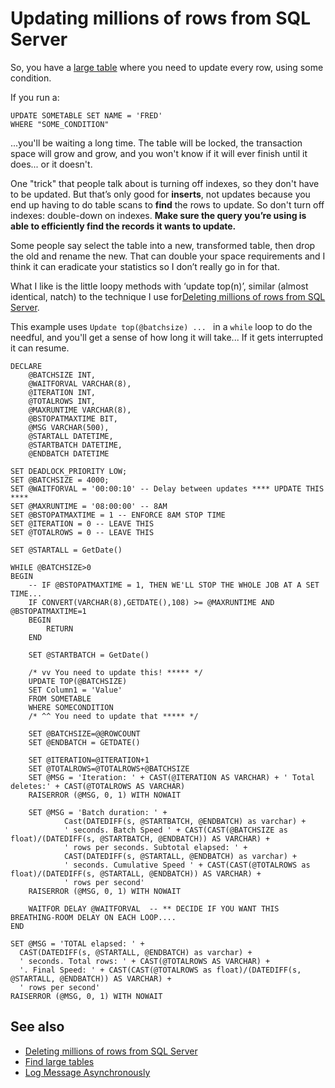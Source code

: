 # Updating millions of rows from SQL Server


So, you have a [large table](.\find_large_tables.md) where you need to update every row, using some condition.

If you run a:

    UPDATE SOMETABLE SET NAME = 'FRED'
    WHERE "SOME_CONDITION"

...you'll be waiting a long time. The table will be locked, the transaction space will grow and grow, and you won't know if it will ever finish until it does... or it doesn't.


One "trick" that people talk about is turning off indexes, so they don't have to be updated. But that’s only good for **inserts**, not updates because you end up having to do table scans to **find** the rows to update. So don't turn off indexes: double-down on indexes. **Make sure the query you’re using is able to efficiently find the records it wants to update.**

Some people say select the table into a new, transformed table, then drop the old and rename the new. That can double your space requirements and I think it can eradicate your statistics so I don’t really go in for that.

What I like is the little loopy methods with ‘update top(n)’, similar (almost identical, natch) to the technique I use for[Deleting millions of rows from SQL Server](delete_millions_of_rows.md).

This example uses `Update top(@batchsize) ... ` in a `while` loop to do the needful, and you'll get a sense of how long it will take... If it gets interrupted it can resume.

    DECLARE
        @BATCHSIZE INT,
        @WAITFORVAL VARCHAR(8),
        @ITERATION INT,
        @TOTALROWS INT,
        @MAXRUNTIME VARCHAR(8),
        @BSTOPATMAXTIME BIT,
        @MSG VARCHAR(500),
        @STARTALL DATETIME,
        @STARTBATCH DATETIME,
        @ENDBATCH DATETIME

    SET DEADLOCK_PRIORITY LOW;
    SET @BATCHSIZE = 4000;
    SET @WAITFORVAL = '00:00:10' -- Delay between updates **** UPDATE THIS ****
    SET @MAXRUNTIME = '08:00:00' -- 8AM
    SET @BSTOPATMAXTIME = 1 -- ENFORCE 8AM STOP TIME
    SET @ITERATION = 0 -- LEAVE THIS
    SET @TOTALROWS = 0 -- LEAVE THIS

    SET @STARTALL = GetDate()

    WHILE @BATCHSIZE>0
    BEGIN
        -- IF @BSTOPATMAXTIME = 1, THEN WE'LL STOP THE WHOLE JOB AT A SET TIME...
        IF CONVERT(VARCHAR(8),GETDATE(),108) >= @MAXRUNTIME AND @BSTOPATMAXTIME=1
        BEGIN
            RETURN
        END

        SET @STARTBATCH = GetDate()

        /* vv You need to update this! ***** */
        UPDATE TOP(@BATCHSIZE)
		SET Column1 = 'Value'
        FROM SOMETABLE
        WHERE SOMECONDITION
        /* ^^ You need to update that ***** */

        SET @BATCHSIZE=@@ROWCOUNT
        SET @ENDBATCH = GETDATE()

        SET @ITERATION=@ITERATION+1
        SET @TOTALROWS=@TOTALROWS+@BATCHSIZE
        SET @MSG = 'Iteration: ' + CAST(@ITERATION AS VARCHAR) + ' Total deletes:' + CAST(@TOTALROWS AS VARCHAR)
        RAISERROR (@MSG, 0, 1) WITH NOWAIT

        SET @MSG = 'Batch duration: ' +
                Cast(DATEDIFF(s, @STARTBATCH, @ENDBATCH) as varchar) +
                ' seconds. Batch Speed ' + CAST(CAST(@BATCHSIZE as float)/(DATEDIFF(s, @STARTBATCH, @ENDBATCH)) AS VARCHAR) +
                ' rows per seconds. Subtotal elapsed: ' +
                CAST(DATEDIFF(s, @STARTALL, @ENDBATCH) as varchar) +
                ' seconds. Cumulative Speed ' + CAST(CAST(@TOTALROWS as float)/(DATEDIFF(s, @STARTALL, @ENDBATCH)) AS VARCHAR) +
                ' rows per second'
        RAISERROR (@MSG, 0, 1) WITH NOWAIT

        WAITFOR DELAY @WAITFORVAL  -- ** DECIDE IF YOU WANT THIS BREATHING-ROOM DELAY ON EACH LOOP....
    END

    SET @MSG = 'TOTAL elapsed: ' +
      CAST(DATEDIFF(s, @STARTALL, @ENDBATCH) as varchar) +
      ' seconds. Total rows: ' + CAST(@TOTALROWS AS VARCHAR) +
      '. Final Speed: ' + CAST(CAST(@TOTALROWS as float)/(DATEDIFF(s, @STARTALL, @ENDBATCH)) AS VARCHAR) +
      ' rows per second'
    RAISERROR (@MSG, 0, 1) WITH NOWAIT






## See also

 * [Deleting millions of rows from SQL Server](delete_millions_of_rows.md)
 * [Find large tables](.\find_large_tables.md)
 * [Log Message Asynchronously](.\Log_Message_During_LongRunning_Proc.md)